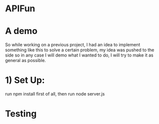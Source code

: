 # APIFun
# A demo


So while working on a previous project, I had an idea to implement something like this to solve a certain problem, my idea was pushed to the side so in any case I will demo what I wanted to do, I will try to make it as general as possible.


# 1) Set Up:
run npm install first of all, then run node server.js


# Testing


